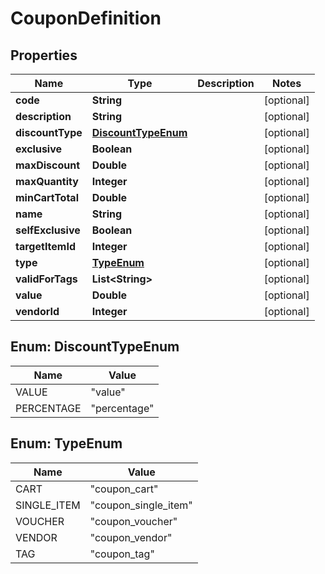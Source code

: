 
# CouponDefinition

## Properties
Name | Type | Description | Notes
------------ | ------------- | ------------- | -------------
**code** | **String** |  |  [optional]
**description** | **String** |  |  [optional]
**discountType** | [**DiscountTypeEnum**](#DiscountTypeEnum) |  |  [optional]
**exclusive** | **Boolean** |  |  [optional]
**maxDiscount** | **Double** |  |  [optional]
**maxQuantity** | **Integer** |  |  [optional]
**minCartTotal** | **Double** |  |  [optional]
**name** | **String** |  |  [optional]
**selfExclusive** | **Boolean** |  |  [optional]
**targetItemId** | **Integer** |  |  [optional]
**type** | [**TypeEnum**](#TypeEnum) |  |  [optional]
**validForTags** | **List&lt;String&gt;** |  |  [optional]
**value** | **Double** |  |  [optional]
**vendorId** | **Integer** |  |  [optional]


<a name="DiscountTypeEnum"></a>
## Enum: DiscountTypeEnum
Name | Value
---- | -----
VALUE | &quot;value&quot;
PERCENTAGE | &quot;percentage&quot;


<a name="TypeEnum"></a>
## Enum: TypeEnum
Name | Value
---- | -----
CART | &quot;coupon_cart&quot;
SINGLE_ITEM | &quot;coupon_single_item&quot;
VOUCHER | &quot;coupon_voucher&quot;
VENDOR | &quot;coupon_vendor&quot;
TAG | &quot;coupon_tag&quot;



